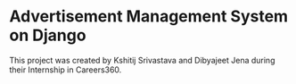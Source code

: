 # Advertisement Management System on Django

This project was created by Kshitij Srivastava and Dibyajeet Jena during their Internship in Careers360.
